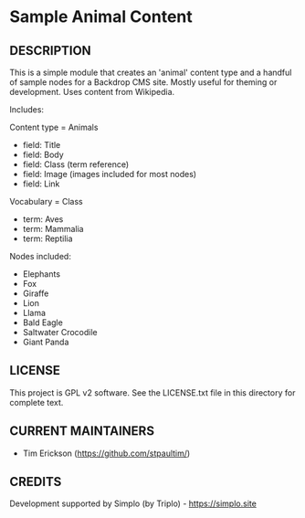 Sample Animal Content
===================

DESCRIPTION
-----------
This is a simple module that creates an 'animal' content type and a handful of sample nodes
for a Backdrop CMS site. Mostly useful for theming or development. Uses content from Wikipedia. 

Includes:

Content type = Animals
- field: Title
- field: Body
- field: Class (term reference)
- field: Image (images included for most nodes)
- field: Link 

Vocabulary = Class
- term: Aves
- term: Mammalia
- term: Reptilia

Nodes included:
- Elephants
- Fox
- Giraffe
- Lion
- Llama
- Bald Eagle
- Saltwater Crocodile
- Giant Panda

LICENSE
---------------    

This project is GPL v2 software. See the LICENSE.txt file in this directory 
for complete text.

CURRENT MAINTAINERS
---------------    

- Tim Erickson (https://github.com/stpaultim/)

CREDITS   
--------------- 

Development supported by Simplo (by Triplo) - https://simplo.site
